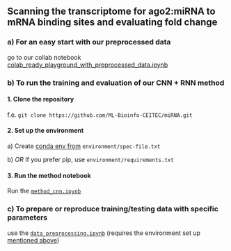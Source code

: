 ## Scanning the transcriptome for ago2:miRNA to mRNA binding sites and evaluating fold change

### a) For an easy start with our preprocessed data 
go to our collab notebook [colab_ready_playground_with_preprocessed_data.ipynb](https://github.com/ML-Bioinfo-CEITEC/miRNA/blob/main/colab_ready_playground_with_preprocessed_data.ipynb) 

### b) To run the training and evaluation of our CNN + RNN method 
#### 1. Clone the repository
f.e. `git clone https://github.com/ML-Bioinfo-CEITEC/miRNA.git`
#### 2. Set up the environment 
  a) Create [conda env from](https://conda.io/projects/conda/en/latest/user-guide/tasks/manage-environments.html#building-identical-conda-environments) `environment/spec-file.txt`

  b) *OR* If you prefer pip, use `environment/requirements.txt`

#### 3. Run the method notebook 
Run the [`method_cnn.ipynb`](https://github.com/ML-Bioinfo-CEITEC/miRNA/blob/main/method_cnn.ipynb)

### c) To prepare or reproduce training/testing data with specific parameters
use the [`data_preprocessing.ipynb`](https://github.com/ML-Bioinfo-CEITEC/miRNA/blob/main/data_preprocessing.ipynb) (requires the environment set up [mentioned above](https://github.com/ML-Bioinfo-CEITEC/miRNA/tree/main#2-set-up-the-environment))
